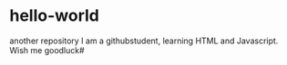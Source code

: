 # hello-world
another repository
I am a  githubstudent, learning HTML and Javascript. 
Wish me goodluck#
